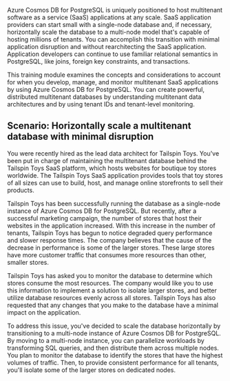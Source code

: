 Azure Cosmos DB for PostgreSQL is uniquely positioned to host multitenant software as a service (SaaS) applications at any scale. SaaS application providers can start small with a single-node database and, if necessary, horizontally scale the database to a multi-node model that's capable of hosting millions of tenants. You can accomplish this transition with minimal application disruption and without rearchitecting the SaaS application. Application developers can continue to use familiar relational semantics in PostgreSQL, like joins, foreign key constraints, and transactions.

This training module examines the concepts and considerations to account for when you develop, manage, and monitor multitenant SaaS applications by using Azure Cosmos DB for PostgreSQL. You can create powerful, distributed multitenant databases by understanding multitenant data architectures and by using tenant IDs and tenant-level monitoring.

## Scenario: Horizontally scale a multitenant database with minimal disruption

You were recently hired as the lead data architect for Tailspin Toys. You've been put in charge of maintaining the multitenant database behind the Tailspin Toys SaaS platform, which hosts websites for boutique toy stores worldwide. The Tailspin Toys SaaS application provides tools that toy stores of all sizes can use to build, host, and manage online storefronts to sell their products.

Tailspin Toys has been successfully running the database as a single-node instance of Azure Cosmos DB for PostgreSQL. But recently, after a successful marketing campaign, the number of stores that host their websites in the application increased. With this increase in the number of tenants, Tailspin Toys has begun to notice degraded query performance and slower response times. The company believes that the cause of the decrease in performance is some of the larger stores. These large stores have more customer traffic that consumes more resources than other, smaller stores.

Tailspin Toys has asked you to monitor the database to determine which stores consume the most resources. The company would like you to use this information to implement a solution to isolate larger stores, and better utilize database resources evenly across all stores. Tailspin Toys has also requested that any changes that you make to the database have a minimal impact on the application.

To address this issue, you've decided to scale the database horizontally by transitioning to a multi-node instance of Azure Cosmos DB for PostgreSQL. By moving to a multi-node instance, you can parallelize workloads by transforming SQL queries, and then distribute them across multiple nodes. You plan to monitor the database to identify the stores that have the highest volumes of traffic. Then, to provide consistent performance for all tenants, you'll isolate some of the larger stores on dedicated nodes.

